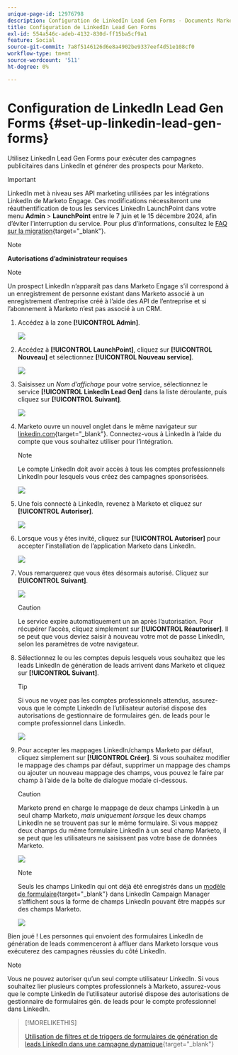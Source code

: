 ```yaml
---
unique-page-id: 12976798
description: Configuration de LinkedIn Lead Gen Forms - Documents Marketo - Documentation du produit
title: Configuration de LinkedIn Lead Gen Forms
exl-id: 554a546c-adeb-4132-830d-ff15ba5cf9a1
feature: Social
source-git-commit: 7a8f5146126d6e8a4902be9337eef4d51e108cf0
workflow-type: tm+mt
source-wordcount: '511'
ht-degree: 0%

---
```


# Configuration de LinkedIn Lead Gen Forms {#set-up-linkedin-lead-gen-forms}

Utilisez LinkedIn Lead Gen Forms pour exécuter des campagnes publicitaires dans LinkedIn et générer des prospects pour Marketo.

>[!IMPORTANT]
>
>LinkedIn met à niveau ses API marketing utilisées par les intégrations LinkedIn de Marketo Engage. Ces modifications nécessiteront une réauthentification de tous les services LinkedIn LaunchPoint dans votre menu **Admin** > **LaunchPoint** entre le 7 juin et le 15 décembre 2024, afin d’éviter l’interruption du service. Pour plus d’informations, consultez le [FAQ sur la migration](https://nation.marketo.com/t5/employee-blogs/linkedin-re-authentication-required/ba-p/347794){target="_blank"}.

>[!NOTE]
>
>**Autorisations d’administrateur requises**

>[!NOTE]
>
>Un prospect LinkedIn n’apparaît pas dans Marketo Engage s’il correspond à un enregistrement de personne existant dans Marketo associé à un enregistrement d’entreprise créé à l’aide des API de l’entreprise et si l’abonnement à Marketo n’est pas associé à un CRM.

1. Accédez à la zone **[!UICONTROL Admin]**.

   ![](assets/set-up-linkedin-lead-gen-forms-1.png)

1. Accédez à **[!UICONTROL LaunchPoint]**, cliquez sur **[!UICONTROL Nouveau]** et sélectionnez **[!UICONTROL Nouveau service]**.

   ![](assets/set-up-linkedin-lead-gen-forms-2.png)

1. Saisissez un _Nom d’affichage_ pour votre service, sélectionnez le service **[!UICONTROL LinkedIn Lead Gen]** dans la liste déroulante, puis cliquez sur **[!UICONTROL Suivant]**.

   ![](assets/set-up-linkedin-lead-gen-forms-3.png)

1. Marketo ouvre un nouvel onglet dans le même navigateur sur [linkedin.com](https://www.linkedin.com){target="_blank"}. Connectez-vous à LinkedIn à l’aide du compte que vous souhaitez utiliser pour l’intégration.

   >[!NOTE]
   >
   >Le compte LinkedIn doit avoir accès à tous les comptes professionnels LinkedIn pour lesquels vous créez des campagnes sponsorisées.

   ![](assets/set-up-linkedin-lead-gen-forms-4.png)

1. Une fois connecté à LinkedIn, revenez à Marketo et cliquez sur **[!UICONTROL Autoriser]**.

   ![](assets/set-up-linkedin-lead-gen-forms-5.png)

1. Lorsque vous y êtes invité, cliquez sur **[!UICONTROL Autoriser]** pour accepter l’installation de l’application Marketo dans LinkedIn.

   ![](assets/set-up-linkedin-lead-gen-forms-6.png)

1. Vous remarquerez que vous êtes désormais autorisé. Cliquez sur **[!UICONTROL Suivant]**.

   ![](assets/set-up-linkedin-lead-gen-forms-7.png)

   >[!CAUTION]
   >
   >Le service expire automatiquement un an après l’autorisation. Pour récupérer l’accès, cliquez simplement sur **[!UICONTROL Réautoriser]**. Il se peut que vous deviez saisir à nouveau votre mot de passe LinkedIn, selon les paramètres de votre navigateur.

1. Sélectionnez le ou les comptes depuis lesquels vous souhaitez que les leads LinkedIn de génération de leads arrivent dans Marketo et cliquez sur **[!UICONTROL Suivant]**.

   >[!TIP]
   >
   >Si vous ne voyez pas les comptes professionnels attendus, assurez-vous que le compte LinkedIn de l’utilisateur autorisé dispose des autorisations de gestionnaire de formulaires gén. de leads pour le compte professionnel dans LinkedIn.

   ![](assets/set-up-linkedin-lead-gen-forms-8.png)

1. Pour accepter les mappages LinkedIn/champs Marketo par défaut, cliquez simplement sur **[!UICONTROL Créer]**. Si vous souhaitez modifier le mappage des champs par défaut, supprimer un mappage des champs ou ajouter un nouveau mappage des champs, vous pouvez le faire par champ à l’aide de la boîte de dialogue modale ci-dessous.

   >[!CAUTION]
   >
   >Marketo prend en charge le mappage de deux champs LinkedIn à un seul champ Marketo, _mais uniquement lorsque_ les deux champs LinkedIn ne se trouvent pas sur le même formulaire. Si vous mappez deux champs du même formulaire LinkedIn à un seul champ Marketo, il se peut que les utilisateurs ne saisissent pas votre base de données Marketo.

   ![](assets/set-up-linkedin-lead-gen-forms-9.png)

   >[!NOTE]
   >
   >Seuls les champs LinkedIn qui ont déjà été enregistrés dans un [modèle de formulaire](https://www.linkedin.com/help/lms/answer/79634){target="_blank"} dans LinkedIn Campaign Manager s’affichent sous la forme de champs LinkedIn pouvant être mappés sur des champs Marketo.

   ![](assets/set-up-linkedin-lead-gen-forms-10.png)

Bien joué ! Les personnes qui envoient des formulaires LinkedIn de génération de leads commenceront à affluer dans Marketo lorsque vous exécuterez des campagnes réussies du côté LinkedIn.

>[!NOTE]
>
>Vous ne pouvez autoriser qu’un seul compte utilisateur LinkedIn. Si vous souhaitez lier plusieurs comptes professionnels à Marketo, assurez-vous que le compte LinkedIn de l’utilisateur autorisé dispose des autorisations de gestionnaire de formulaires gén. de leads pour le compte professionnel dans LinkedIn.

>[!MORELIKETHIS]
>
>[Utilisation de filtres et de triggers de formulaires de génération de leads LinkedIn dans une campagne dynamique](/help/marketo/product-docs/demand-generation/social/social-functions/use-linkedin-lead-gen-form-filters-and-triggers-in-a-smart-campaign.md){target="_blank"}
